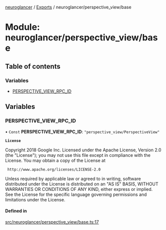 [neuroglancer](../README.md) / [Exports](../modules.md) / neuroglancer/perspective\_view/base

# Module: neuroglancer/perspective\_view/base

## Table of contents

### Variables

- [PERSPECTIVE\_VIEW\_RPC\_ID](neuroglancer_perspective_view_base.md#perspective_view_rpc_id)

## Variables

### PERSPECTIVE\_VIEW\_RPC\_ID

• `Const` **PERSPECTIVE\_VIEW\_RPC\_ID**: ``"perspective_view/PerspectiveView"``

**`License`**

Copyright 2018 Google Inc.
Licensed under the Apache License, Version 2.0 (the "License");
you may not use this file except in compliance with the License.
You may obtain a copy of the License at

     http://www.apache.org/licenses/LICENSE-2.0

Unless required by applicable law or agreed to in writing, software
distributed under the License is distributed on an "AS IS" BASIS,
WITHOUT WARRANTIES OR CONDITIONS OF ANY KIND, either express or implied.
See the License for the specific language governing permissions and
limitations under the License.

#### Defined in

[src/neuroglancer/perspective_view/base.ts:17](https://github.com/ActiveBrainAtlas2/neuroglancer/blob/91617476/src/neuroglancer/perspective_view/base.ts#L17)
